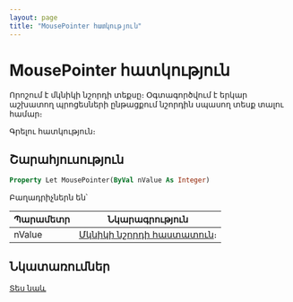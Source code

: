 ```yaml
---
layout: page
title: "MousePointer հատկություն"
---
```


# MousePointer հատկություն

Որոշում է մկնիկի նշորդի տեքսը։ Օգտագործվում է երկար աշխատող պրոցեսների ընթացքում նշորդին սպասող տեսք տալու համար։

Գրելու հատկություն։

## Շարահյուսություն

``` vb
Property Let MousePointer(ByVal nValue As Integer)
```

Բաղադրիչներն են՝

| Պարամետր | Նկարագրություն |
|--|--|
| nValue | [Մկնիկի նշորդի հաստատուն](../../../Constants/const_MousePointer.md)։ |

## Նկատառումներ

[Տես նաև](../../../Constants/const_MousePointer.md)
